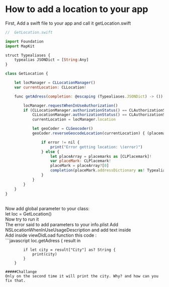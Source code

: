 # How to add a location to your app
First, Add a swift file to your app and call it getLocation.swift <br>
```javascript
//  GetLocation.swift

import Foundation
import MapKit

struct Typealiases {
    typealias JSONDict = [String:Any]
}

class GetLocation {

    let locManager = CLLocationManager()
    var currentLocation: CLLocation!

    func getAdress(completion: @escaping (Typealiases.JSONDict) -> ()) {

        locManager.requestWhenInUseAuthorization()
        if (CLLocationManager.authorizationStatus() == CLAuthorizationStatus.authorizedWhenInUse ||
            CLLocationManager.authorizationStatus() == CLAuthorizationStatus.authorizedAlways){
            currentLocation = locManager.location

            let geoCoder = CLGeocoder()
            geoCoder.reverseGeocodeLocation(currentLocation) { (placemarks, error) -> Void in

                if error != nil {
                    print("Error getting location: \(error)")
                } else {
                    let placeArray = placemarks as [CLPlacemark]!
                    var placeMark: CLPlacemark!
                    placeMark = placeArray?[0]
                    completion(placeMark.addressDictionary as! Typealiases.JSONDict)
                }
            }
        }
    }
}
```
<br>
Now add global parameter to your class: <br>
let loc = GetLocation()
<br>
Now try to run it <br>
The error said to add parameters to your info.plist
Add NSLocationWhenInUseUsageDescription and add text inside <br>
Add inside viewDidLoad function this code :<br>
```javascript
loc.getAdress { result in
            
            if let city = result["City"] as? String {
                print(city)
            }
        }
 ```
 #####Challange
 Only on the second time it will print the city. Why? and how can you fix that.


